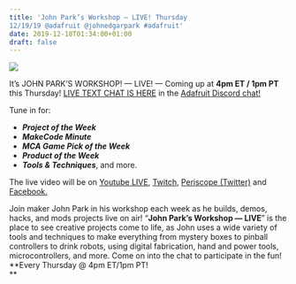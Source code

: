 ```yaml
---
title: 'John Park’s Workshop — LIVE! Thursday
12/19/19 @adafruit @johnedgarpark #adafruit'
date: 2019-12-18T01:34:00+01:00
draft: false
---
```


![](https://cdn-blog.adafruit.com/uploads/2017/08/JohnParkWorkshopLogoSquatBlog_853-600x231.jpg)

It’s JOHN PARK’S WORKSHOP! — LIVE! — Coming up at **4pm ET / 1pm PT** this Thursday! [LIVE TEXT CHAT IS HERE](http://adafru.it/discord) in the [Adafruit Discord chat!](http://adafru.it/discord)

Tune in for:

*   **_Project of the Week_**
*   _**MakeCode Minute**_
*   _**MCA Game Pick of the Week**_
*   _**Product of the Week**_
*   _**Tools & Techniques**_, and more.

The live video will be on [Youtube LIVE](https://www.youtube.com/adafruit/live), [Twitch](https://www.twitch.tv/adafruit), [Periscope (Twitter)](https://www.periscope.tv/adafruit/1gqxvOqbqBqKB) and [Facebook.](https://www.facebook.com/adafruitindustries)

Join maker John Park in his workshop each week as he builds, demos, hacks, and mods projects live on air! “**John Park’s Workshop — LIVE**” is the place to see creative projects come to life, as John uses a wide variety of tools and techniques to make everything from mystery boxes to pinball controllers to drink robots, using digital fabrication, hand and power tools, microcontrollers, and more. Come on into the chat to participate in the fun! **Every Thursday @ 4pm ET/1pm PT!  
**